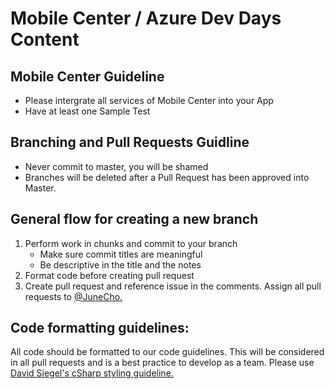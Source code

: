# Mobile Center / Azure Dev Days Content

## Mobile Center Guideline
* Please intergrate all services of Mobile Center into your App
* Have at least one Sample Test

## Branching and Pull Requests Guidline

* Never commit to master, you will be shamed
* Branches will be deleted after a Pull Request has been approved into Master.

## General flow for creating a new branch

1. Perform work in chunks and commit to your branch
    * Make sure commit titles are meaningful
    * Be descriptive in the title and the notes
2. Format code before creating pull request
3. Create pull request and reference issue in the comments. Assign all pull requests to [@JuneCho.](https://github.com/jcho23)

## Code formatting guidelines:
All code should be formatted to our code guidelines. This will be considered in all pull requests and is a best practice to develop as a team. Please use [David Siegel's cSharp styling guideline.](https://github.com/dvdsgl/csharp-in-style) 
